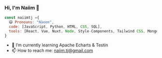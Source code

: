 ### Hi, I'm Naiim 👋

```js
const naiimtj ={
  😄 Pronouns: "Näeem",
  code: [JavaScript, Python, HTML, CSS, SQL],
  tools: [React, Vue, Nuxt, Node, Style-Components, Tailwind CSS, MongoDb, MySQL, FastAPI, PostgreSQL, SQL Server Manager Studio],
}
```
- 🌱 I’m currently learning Apache Echarts & Testin
- 📫 How to reach me: naiim.tj@gmail.com
<!--
**Naiimtj/Naiimtj** is a ✨ _special_ ✨ repository because its `README.md` (this file) appears on your GitHub profile.

Here are some ideas to get you started:

- 🔭 I’m currently working on Seppelec
- 🌱 I’m currently learning Docker & Testin
- 👯 I’m looking to collaborate on ...
- 🤔 I’m looking for help with ...
- 💬 Ask me about ...
- 📫 How to reach me: naiim.tj@gmail.com
- 😄 Pronouns: ...
- ⚡ Fun fact: ...
-->
